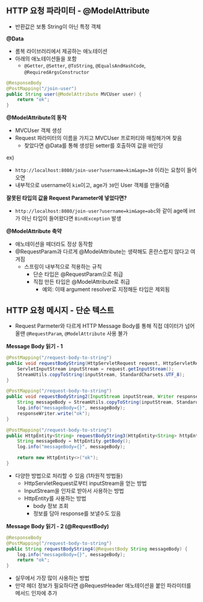 ## HTTP 요청 파라미터 - @ModelAttribute

- 반환값은 보통 String이 아닌 특정 객체



**@Data**

- 롬복 라이브러리에서 제공하는 애노테이션
- 아래의 애노테이션들을 포함
  - `@Getter`, `@Setter`, `@ToString`, `@EqualsAndHashCode`, `@RequiredArgsConstructor`



```java
@ResponseBody
@PostMapping("/join-user")
public String user(@ModelAttribute MVCUser user) {
    return "ok";
}
```

**@ModelAttribute의 동작**

- MVCUser 객체 생성
- Request 파라미터의 이름을 가지고 MVCUser 프로퍼티와 매칭해가며 찾음
  - 찾았다면 @Data를 통해 생성된 setter를 호출하여 값을 바인딩

ex) 

- `http://localhost:8080/join-user?username=kim&age=30` 이라는 요청이 들어오면
- 내부적으로 username이 `kim`이고, age가 `30`인 User 객체를 만들어줌



**잘못된 타입의 값을 Request Parameter에 넣었다면?**

- `http://localhost:8080/join-user?username=kim&age=abc`와 같이 age에 int가 아닌 타입이 들어왔다면 `BindException` 발생



**@ModelAttribute 축약**

- 애노테이션을 떼더라도 정상 동작함
- @RequestParam과 다르게 @ModelAttribute는 생략해도 혼란스럽지 않다고 여겨짐
  - 스프링이 내부적으로 적용하는 규칙
    - 단순 타입은 @RequestParam으로 취급
    - 직접 만든 타입은 @ModelAttribute로 취급
      - 예외: 이때 argument resolver로 지정해둔 타입은 제외됨



## HTTP 요청 메시지 - 단순 텍스트

- Request Parmeter와 다르게 HTTP Message Body를 통해 직접 데이터가 넘어올땐 `@RequestParam`, `@ModelAttribute` 사용 불가



**Message Body 읽기 - 1**

```java
@PostMapping("/request-body-to-string")
public void requestBodyString(HttpServletRequest request, HttpServletResponse response) throws IOException {
	ServletInputStream inputStream = request.getInputStream();
	StreamUtils.copyToString(inputStream, StandardCharsets.UTF_8);
}

@PostMapping("/request-body-to-string")
public void requestBodyString2(InputStream inputStream, Writer responseWriter) throws IOException {
	String messageBody = StreamUtils.copyToString(inputStream, StandardCharsets.UTF_8);
	log.info("messageBody={}", messageBody);
	responseWriter.write("ok");
}

@PostMapping("/request-body-to-string")
public HttpEntity<String> requestBodyString3(HttpEntity<String> httpEntity) throws IOException {
	String messageBody = httpEntity.getBody();
	log.info("messageBody={}", messageBody);

	return new HttpEntity<>("ok");
}
```

- 다양한 방법으로 처리할 수 있음 (1차원적 방법들)
  - HttpServletRequest로부터 inputStream을 얻는 방법
  - InputStream을 인자로 받아서 사용하는 방법
  - HttpEntity를 사용하는 방법
    - body 정보 조회
    - 정보를 담아 response를 보낼수도 있음



**Message Body 읽기 - 2 (@RequestBody)**

```java
@ResponseBody
@PostMapping("/request-body-to-string")
public String requestBodyString4(@RequestBody String messageBody) {
	log.info("messageBody={}", messageBody);
	return "ok";
}
```

- 실무에서 가장 많이 사용하는 방법
- 만약 헤더 정보가 필요하다면 @RequestHeader 애노테이션을 붙인 파라미터를 메서드 인자에 추가